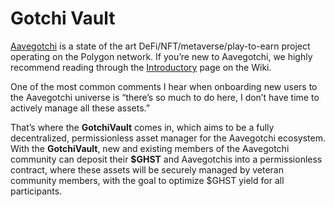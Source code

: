 # Gotchi Vault

[Aavegotchi](https://aavegotchi.com) is a state of the art DeFi/NFT/metaverse/play-to-earn project operating on the Polygon network. If you’re new to Aavegotchi, we highly recommend reading through the [Introductory](https://wiki.aavegotchi.com/en/introduction) page on the Wiki.

One of the most common comments I hear when onboarding new users to the Aavegotchi universe is “there’s so much to do here, I don’t have time to actively manage all these assets.”

That’s where the **GotchiVault** comes in, which aims to be a fully decentralized, permissionless asset manager for the Aavegotchi ecosystem. With the **GotchiVault**, new and existing members of the Aavegotchi community can deposit their **$GHST** and Aavegotchis into a permissionless contract, where these assets will be securely managed by veteran community members, with the goal to optimize $GHST yield for all participants.
